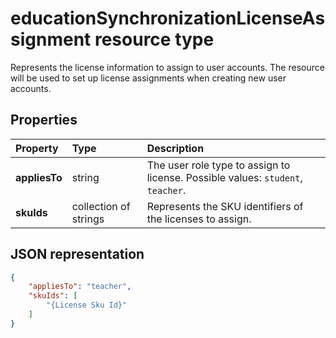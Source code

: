 # educationSynchronizationLicenseAssignment resource type

Represents the license information to assign to user accounts. The resource will be used to set up license assignments when creating new user accounts.

## Properties

| Property | Type | Description |
|:-|:-|:-|
| **appliesTo** | string | The user role type to assign to license. Possible values: `student`, `teacher`.         |
| **skuIds** | collection of strings |  Represents the SKU identifiers of the licenses to assign.        |

## JSON representation

```json
{
    "appliesTo": "teacher",
    "skuIds": [
        "{License Sku Id}"
    ]
}
```
